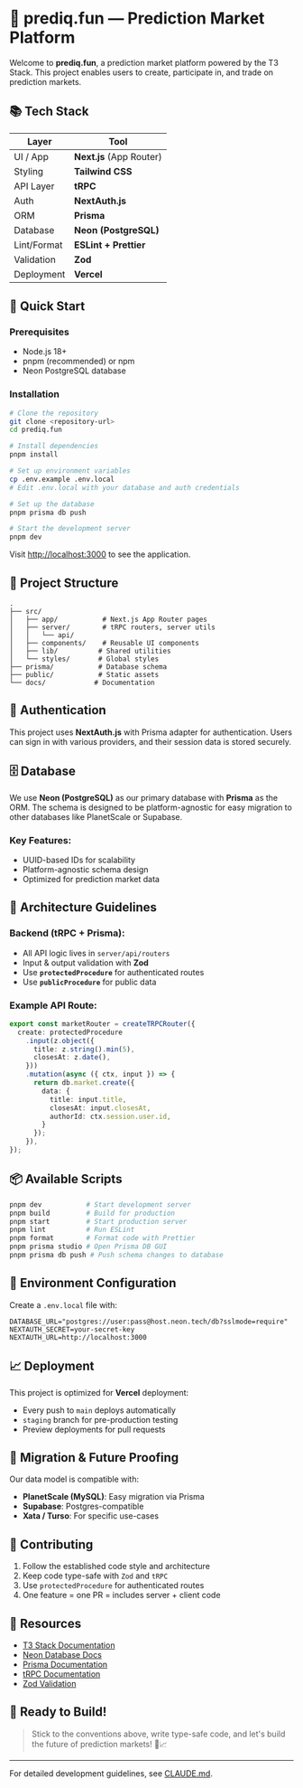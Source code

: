 # 🧭 prediq.fun — Prediction Market Platform

Welcome to **prediq.fun**, a prediction market platform powered by the T3 Stack. This project enables users to create, participate in, and trade on prediction markets.

## 📚 Tech Stack

| Layer         | Tool                             |
|---------------|----------------------------------|
| UI / App      | **Next.js** (App Router)         |
| Styling       | **Tailwind CSS**                 |
| API Layer     | **tRPC**                         |
| Auth          | **NextAuth.js**                  |
| ORM           | **Prisma**                       |
| Database      | **Neon (PostgreSQL)**            |
| Lint/Format   | **ESLint + Prettier**            |
| Validation    | **Zod**                          |
| Deployment    | **Vercel**                       |

## 🚀 Quick Start

### Prerequisites

- Node.js 18+ 
- pnpm (recommended) or npm
- Neon PostgreSQL database

### Installation

```bash
# Clone the repository
git clone <repository-url>
cd prediq.fun

# Install dependencies
pnpm install

# Set up environment variables
cp .env.example .env.local
# Edit .env.local with your database and auth credentials

# Set up the database
pnpm prisma db push

# Start the development server
pnpm dev
```

Visit [http://localhost:3000](http://localhost:3000) to see the application.

## 🧩 Project Structure

```
.
├── src/
│   ├── app/           # Next.js App Router pages
│   ├── server/        # tRPC routers, server utils
│   │   └── api/
│   ├── components/    # Reusable UI components
│   ├── lib/          # Shared utilities
│   └── styles/       # Global styles
├── prisma/           # Database schema
├── public/           # Static assets
└── docs/            # Documentation
```

## 🔐 Authentication

This project uses **NextAuth.js** with Prisma adapter for authentication. Users can sign in with various providers, and their session data is stored securely.

## 🗄️ Database

We use **Neon (PostgreSQL)** as our primary database with **Prisma** as the ORM. The schema is designed to be platform-agnostic for easy migration to other databases like PlanetScale or Supabase.

### Key Features:
- UUID-based IDs for scalability
- Platform-agnostic schema design
- Optimized for prediction market data

## 🧠 Architecture Guidelines

### Backend (tRPC + Prisma):
- All API logic lives in `server/api/routers`
- Input & output validation with **Zod**
- Use **`protectedProcedure`** for authenticated routes
- Use **`publicProcedure`** for public data

### Example API Route:
```ts
export const marketRouter = createTRPCRouter({
  create: protectedProcedure
    .input(z.object({
      title: z.string().min(5),
      closesAt: z.date(),
    }))
    .mutation(async ({ ctx, input }) => {
      return db.market.create({
        data: {
          title: input.title,
          closesAt: input.closesAt,
          authorId: ctx.session.user.id,
        }
      });
    }),
});
```

## 📦 Available Scripts

```bash
pnpm dev           # Start development server
pnpm build         # Build for production
pnpm start         # Start production server
pnpm lint          # Run ESLint
pnpm format        # Format code with Prettier
pnpm prisma studio # Open Prisma DB GUI
pnpm prisma db push # Push schema changes to database
```

## 🌱 Environment Configuration

Create a `.env.local` file with:

```env
DATABASE_URL="postgres://user:pass@host.neon.tech/db?sslmode=require"
NEXTAUTH_SECRET=your-secret-key
NEXTAUTH_URL=http://localhost:3000
```

## 📈 Deployment

This project is optimized for **Vercel** deployment:

- Every push to `main` deploys automatically
- `staging` branch for pre-production testing
- Preview deployments for pull requests

## 🔄 Migration & Future Proofing

Our data model is compatible with:
- **PlanetScale (MySQL)**: Easy migration via Prisma
- **Supabase**: Postgres-compatible
- **Xata / Turso**: For specific use-cases

## 🤝 Contributing

1. Follow the established code style and architecture
2. Keep code type-safe with `Zod` and `tRPC`
3. Use `protectedProcedure` for authenticated routes
4. One feature = one PR = includes server + client code

## 📘 Resources

- [T3 Stack Documentation](https://create.t3.gg/)
- [Neon Database Docs](https://neon.tech/docs)
- [Prisma Documentation](https://www.prisma.io/docs)
- [tRPC Documentation](https://trpc.io/docs)
- [Zod Validation](https://zod.dev)

## 🚀 Ready to Build!

> Stick to the conventions above, write type-safe code, and let's build the future of prediction markets! 🧠📈

---

For detailed development guidelines, see [CLAUDE.md](./CLAUDE.md).
